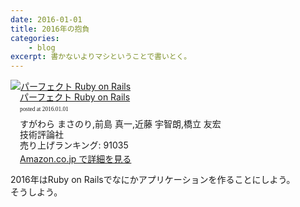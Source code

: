 ```yaml
---
date: 2016-01-01
title: 2016年の抱負
categories: 
    - blog
excerpt: 書かないよりマシということで書いとく。
---
```


<div class="azlink-box"><div class="azlink-image" style="float:left"><a href="http://www.amazon.co.jp/exec/obidos/ASIN/4774165166//" name="azlinklink" target="_blank"><img src="http://ecx.images-amazon.com/images/I/51gar5P8bEL._SL160_.jpg" alt="パーフェクト Ruby on Rails" style="border:none" /></a></div><div class="azlink-info" style="float:left;margin-left:15px;line-height:120%"><div class="azlink-name" style="margin-bottom:10px;line-height:120%"><a href="http://www.amazon.co.jp/exec/obidos/ASIN/4774165166//" name="azlinklink" target="_blank">パーフェクト Ruby on Rails</a><div class="azlink-powered-date" style="font-size:7pt;margin-top:5px;font-family:verdana;line-height:120%">posted at 2016.01.01</div></div><div class="azlink-detail">すがわら まさのり,前島 真一,近藤 宇智朗,橋立 友宏<br />技術評論社<br />売り上げランキング: 91035<br /></div><div class="azlink-link" style="margin-top:5px"><a href="http://www.amazon.co.jp/exec/obidos/ASIN/4774165166//" target="_blank">Amazon.co.jp で詳細を見る</a></div></div><div class="azlink-footer" style="clear:left"></div></div>

2016年はRuby on Railsでなにかアプリケーションを作ることにしよう。  
そうしよう。
